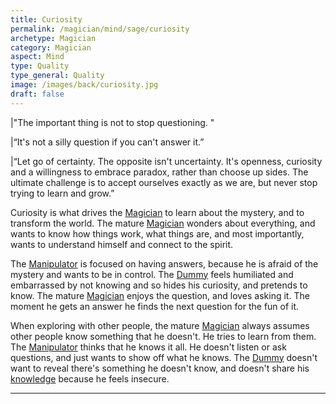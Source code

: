 ```yaml
---
title: Curiosity
permalink: /magician/mind/sage/curiosity
archetype: Magician
category: Magician
aspect: Mind
type: Quality
type_general: Quality
image: /images/back/curiosity.jpg
draft: false
---
```

   
|"The important thing is not to stop questioning. "  
  
|“It's not a silly question if you can't answer it.”   
  
|“Let go of certainty. The opposite isn't uncertainty. It's openness, curiosity and a willingness to embrace paradox, rather than choose up sides. The ultimate challenge is to accept ourselves exactly as we are, but never stop trying to learn and grow.”   
  
Curiosity is what drives the [Magician](/[magician](/magician/mature_magician)/mature_magician) to learn about the mystery, and to transform the world. The mature [Magician](/[magician](/magician/mature_magician)/mature_magician) wonders about everything, and wants to know how things work, what things are, and most importantly, wants to understand himself and connect to the spirit.   
  
The [Manipulator](/magician/mature_magician/manipulator_shadow) is focused on having answers, because he is afraid of the mystery and wants to be in control. The [Dummy](/magician/mature_magician/dummy_shadow) feels humiliated and embarrassed by not knowing and so hides his curiosity, and pretends to know. The mature [Magician](/[magician](/magician/mature_magician)/mature_magician) enjoys the question, and loves asking it. The moment he gets an answer he finds the next question for the fun of it.   
  
When exploring with other people, the mature [Magician](/[magician](/magician/mature_magician)/mature_magician) always assumes other people know something that he doesn't. He tries to learn from them. The [Manipulator](/magician/mature_magician/manipulator_shadow) thinks that he knows it all. He doesn't listen or ask questions, and just wants to show off what he knows. The [Dummy](/magician/mature_magician/dummy_shadow) doesn't want to reveal there's something he doesn't know, and doesn't share his [knowledge](/magician/mature_magician/knowledge) because he feels insecure.  

---
